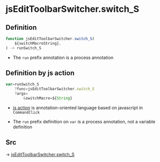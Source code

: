 # jsEditToolbarSwitcher.switch_S

## Definition

```js.js
function jsEditToolbarSwitcher.switch_S(
	${switchMacroString},
) -> runSwitch_S
```

- The `run` prefix annotation is a process annotation
## Definition by js action

```js.js
var=runSwitch_S
	?func=jsEditToolbarSwitcher.switch_S
	?args=
		&switchMacro=${String}
```

- [js action](#) is annotation-oriented language based on javascript in `CommandClick`

- The `run` prefix definition on `var` is a process annotation, not a variable definition

## Src

-> [jsEditToolbarSwitcher.switch_S](https://github.com/puutaro/CommandClick/blob/master/app/src/main/java/com/puutaro/commandclick/fragment_lib/terminal_fragment/js_interface/toolbar/JsEditToolbarSwitcher.kt#L19)


